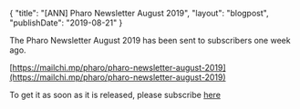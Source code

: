 {
"title": "[ANN] Pharo Newsletter August 2019",
"layout": "blogpost",
"publishDate": "2019-08-21"
}


The Pharo Newsletter August 2019 has been sent to subscribers one week ago.

[https://mailchi.mp/pharo/pharo-newsletter-august-2019](https://mailchi.mp/pharo/pharo-newsletter-august-2019)

To get it as soon as it is released, please subscribe [here](http://eepurl.com/bykqWn)
